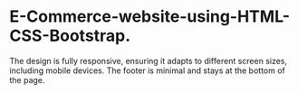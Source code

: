 # E-Commerce-website-using-HTML-CSS-Bootstrap.
The design is fully responsive, ensuring it adapts to different screen sizes, including mobile devices. The footer is minimal and stays at the bottom of the page. 
